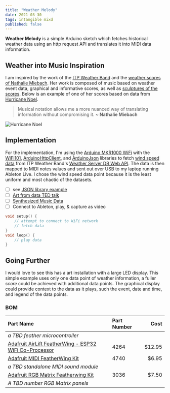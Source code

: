 ```yaml
---
title: "Weather Melody"
date: 2021-03-30
tags: intangible mixd
published: false
---
```

**Weather Melody** is a simple Arduino sketch which fetches historical weather data using an http request API and translates it into MIDI data information.

## Weather into Music Inspiration
I am inspired by the work of the [ITP Weather Band](https://github.com/ITPNYU/weather-band) and the [weather scores of Nathalie Miebach](http://www.nathaliemiebach.com/weatherscores.html). Her work is composed of music based on weather event data, graphical and informative scores, as well as [sculptures of the scores](https://www.brainpickings.org/2011/07/12/nathalie-miebach-musical-weather-data-sculptures/). Below is an example of one of her scores based on data from [Hurricane Noel](https://en.wikipedia.org/wiki/2001_Atlantic_hurricane_season#Hurricane_Noel).

> Musical notation allows me a more nuanced way of translating information without compromising it. **~ Nathalie Miebach**

![Hurricane Noel](https://www.nathaliemiebach.com/images/score06.jpg)

## Implementation
For the implementation, I'm using the [Arduino MKR1000 WiFi]() with the [WiFi101](https://www.arduino.cc/en/Reference/WiFi101), [ArduinoHttpClient](https://www.arduino.cc/reference/en/libraries/arduinohttpclient/), and [ArduinoJson](https://arduinojson.org) libraries to fetch [wind speed data](http://weatherband.itp.io:3000/data/by-cat?macAddress=A4:CF:12:8A:C8:24&cat=windspeed) from ITP Weather Band's [Weather Server DB Web API](https://github.com/ITPNYU/Weather-Band/tree/main/database-api). The data is then mapped to MIDI notes values and sent out over USB to my laptop running Ableton Live. I chose the wind speed data point because it is the least uniform and most chaotic of the datasets.

* [ ] see [JSON library example](https://github.com/ITPNYU/Weather-Band/blob/main/get_weather_data/Arduino/get_json_from_db_parse/get_json_from_db_parse.ino)
* [ ] [Art from data TED talk](https://www.ted.com/playlists/201/art_from_data)
* [ ] [Synthesized Music Data](https://makezine.com/projects/synthesized-music-data/)
* [ ] Connect to Ableton, play, & capture as video

```C++
void setup() {
	// attempt to connect to WiFi network
	// fetch data
}
void loop() {
	// play data
}
```

## Going Further
I would love to see this has a art installation with a large LED display. This simple example uses only one data point of weather information, a fuller *score* could be achieved with additional data points. The graphical display could provide context to the data as it plays, such the event, date and time, and legend of the data points.

### BOM
| Part Name | Part Number | Cost |
|:--|:--|--:|
| *a TBD feather microcontroller* | | |
| [Adafruit AirLift FeatherWing - ESP32 WiFi Co-Processor](https://www.adafruit.com/product/4264) | 4264 | $12.95 |
| [Adafruit MIDI FeatherWing Kit](https://www.adafruit.com/product/4740) | 4740 | $6.95 |
| *a TBD standalone MIDI sound module* | | |
| [Adafruit RGB Matrix Featherwing Kit](https://www.adafruit.com/product/3036) | 3036 | $7.50 |
| *A TBD number RGB Matrix panels* | | |
